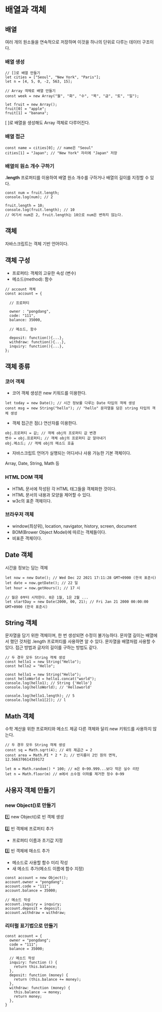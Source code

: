 # 배열과 객체

## 배열

여러 개의 원소들을 연속적으로 저장하며 이것을 하나의 단위로 다루는 데이터 구조이다.

### 배열 생성

```
// []로 배열 만들기
let cities = ["Seoul", "New York", "Paris"];
let n = [4, 5, 0, -2, 563, 15];

// Array 객체로 배열 만들기
const week = new Array("월", "화", "수", "목", "금", "토", "일");

let fruit = new Array();
fruit[0] = "apple";
fruit[1] = "banana";
```

[ ]로 배열을 생성해도 Array 객체로 다루어진다.


### 배열 접근

```
const name = cities[0]; // name은 "Seoul"
cities[1] = "Japan"; // "New York" 자리에 "Japan" 저장
```

### 배열의 원소 개수 구하기

**.length** 프로퍼티를 이용하여 배열 원소 개수를 구하거나 배열의 길이를 지정할 수 있다.
```
const num = fruit.length;
console.log(num); // 2

fruit.length = 10;
console.log(fruit.length); // 10
// 여기서 num은 2, fruit.length는 10으로 num은 변하지 않는다. 
```

## 객체

자바스크립트는 객체 기반 언어이다.

## 객체 구성

- 프로퍼티: 객체의 고유한 속성 (변수)
- 메소드(method): 함수

```
// account 객체
const account = {
  
  // 프로퍼티

  owner : "pongdang",
  code: "111",
  balance: 35000,
  
  // 메소드, 함수

  deposit: function(){...},
  withdraw: function(){...},
  inquiry: function(){...},
};
```

## 객체 종류

### 코어 객체

- 코어 객체 생성은 new 키워드를 이용한다.

```
let today = new Date(); // 시간 정보를 다루는 Date 타입의 객체 생성
const msg = new String("hello"); // "hello" 문자열을 담은 string 타입의 객체 생성
```

- 객체 접근은 점(.) 연산자를 이용한다.

```
obj.프로퍼티 = 값; // 객체 obj의 프로퍼티 값 변경
변수 = obj.프로퍼티; // 객체 obj의 프로퍼티 값 알아내기
obj.메소드; // 객체 obj의 메소드 호출
```

- 자바스크립트 언어가 실행되는 어디서나 사용 가능한 기본 객체이다.

Array, Date, String, Math 등

### HTML DOM 객체

- HTML 문서에 작성된 각 HTML 태그들을 객체화한 것이다.
- HTML 문서의 내용과 모양을 제어할 수 있다.
- w3c의 표준 객체이다.

### 브라우저 객체

- window(최상위), location, navigator, history, screen, document
- BOM(Brower Object Model)에 따르는 객체들이다.
- 비표준 객체이다.

## Date 객체

시간을 정보는 담는 객체
```
let now = new Date(); // Wed Dec 22 2021 17:11:28 GMT+0900 (한국 표준시)
let date = now.getDate(); // 22 일
let hour = now.getHours(); // 17 시

// 월은 0부터 시작한다. 0은 1월, 1은 2월 ...
let startDay = new Date(2000, 00, 21); // Fri Jan 21 2000 00:00:00 GMT+0900 (한국 표준시)
```

## String 객체

문자열을 담기 위한 객체이며, 한 번 생성되면 수정이 불가능하다.
문자열 길이는 배열에서 했던 것처럼 .length 프로퍼티를 사용하면 알 수 있다.
문자열을 배열처럼 사용할 수 있다. 접근 방법과 글자의 길이를 구하는 방법도 같다.

```
// 두 경우 모두 String 객체 생성
const hello1 = new String("Hello"); 
const hello2 = "Hello";

const hello1 = new String("Hello"); 
const helloWorld = hello1.concat("world");
console.log(hello1); // String {'Hello'}
console.log(helloWorld); // 'Helloworld'

console.log(hello1.length); // 5
console.log(hello1[2]); // l
```

## Math 객체

수학 계산을 위한 프로퍼티와 메소드 제공
다른 객체와 달리 new 키워드를 사용하지 않는다.
```
// 두 경우 모두 String 객체 생성
const sq = Math.sqrt(4); // 4의 제곱근 = 2
const area = Math.PI * 2 * 2; // 반지름이 2인 원의 면적, 12.566370614359172

let m = Math.random() * 100; // m은 0~99.999...보다 작은 실수 리턴
let n = Math.floor(m) // m에서 소수점 이하를 제거한 정수 0~99
```

## 사용자 객체 만들기

### new Object()로 만들기

1️⃣ new Object()로 빈 객체 생성

2️⃣ 빈 객체에 프로퍼티 추가
- 프로퍼티 이름과 초기값 지정

3️⃣ 빈 객체에 매소드 추가
- 메소드로 사용할 함수 미리 작성
- 새 메소드 추가(메소드 이름에 함수 지정)

```
const account = new Object();
account.owner = "pongdang";
account.code = "111";
account.balance = 35000;

// 메소드 작성
account.inquiry = inquiry; 
account.deposit = deposit;
account.withdraw = withdraw;
```

### 리터럴 표기법으로 만들기

```
const account = {
  owner = "pongdang";
  code = "111";
  balance = 35000;
  
  // 메소드 작성
  inquiry: function () {
    return this.balance;
  },
  deposit: function (money) {
    return (this.balance += money);
  },
  withdraw: function (money) {
    this.balance -= money;
    return money;
  },
}
```
